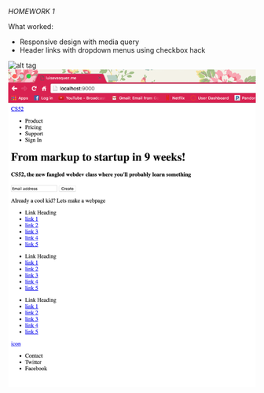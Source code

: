 *HOMEWORK 1*

What worked:
- Responsive design with media query
- Header links with dropdown menus using checkbox hack

![alt tag](luisavasquez.me/screencaps/cap1.png)
![alt tag](https://github.com/VLuisa/luisavasquez.me/blob/gh-pages/screencaps/cap1.png)
